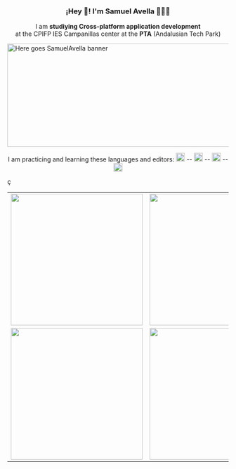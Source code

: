 <h3 align="center">¡Hey 👋! I'm Samuel Avella 👨🏻‍💻</h3>
<p align="center">I am <strong>studiying Cross-platform application development</strong> <br> at the CPIFP IES Campanillas center at the <strong>PTA</strong> (Andalusian Tech Park)</p>
<img src="https://i.postimg.cc/m2MYvNdP/informatica-1.jpg" alt="Here goes SamuelAvella banner" width="1080px" height="235px" />
<p align="center">I am practicing and learning these languages and editors:  <img src="https://i.postimg.cc/nLHkVNvj/html-5.png" width="20px" height="20px"> -- <img src="https://i.postimg.cc/509b3984/css.png" width="20px" height="20px"> -- <img src="https://i.postimg.cc/W3fLwG28/javascript.png" width="20px" height="20px"> -- <img src="https://i.postimg.cc/WpFbf3Qz/java.png" width="20px" height="20px"></p>ç
<table>
  <tr>
    <td><img src="https://www.number13.de/content/images/2019/04/Factory-Town.jpg" width="300"></td>
    <td><img src="https://www.number13.de/content/images/2019/03/League-of-Legends.jpg" width="300"></td>
  </tr>
  
  <tr>
    <td><img src="https://www.number13.de/content/images/2019/07/Shakes-and-Fidget.jpg" width="300" ></td>
    <td><img src="https://www.number13.de/content/images/2019/07/Eco.jpg" width="300"></td>
  </tr>
</table>
